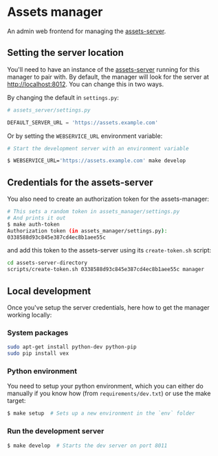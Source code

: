 Assets manager
===

An admin web frontend for managing the [assets-server](/canonicalltd/assets-server).

Setting the server location
---

You'll need to have an instance of the [assets-server](/canonicalltd/assets-server) running for this manager to pair with. By default, the manager will look for the server at <http://localhost:8012>. You can change this in two ways.

By changing the default in `settings.py`:

``` python
# assets_server/settings.py

DEFAULT_SERVER_URL = 'https://assets.example.com'
```

Or by setting the `WEBSERVICE_URL` environment variable:

``` bash
# Start the development server with an environment variable

$ WEBSERVICE_URL='https://assets.example.com' make develop
```

Credentials for the assets-server
---

You also need to create an authorization token for the assets-manager:

``` bash
# This sets a random token in assets_manager/settings.py
# And prints it out
$ make auth-token
Authorization token (in assets_manager/settings.py):
0338588d93c845e387cd4ec8b1aee55c 
```

and add this token to the assets-server using its `create-token.sh` script:

``` bash
cd assets-server-directory
scripts/create-token.sh 0338588d93c845e387cd4ec8b1aee55c manager
```

Local development
---

Once you've setup the server credentials, here how to get the manager working locally:

### System packages

``` bash
sudo apt-get install python-dev python-pip
sudo pip install vex
```

### Python environment

You need to setup your python environment, which you can either do manually
if you know how (from `requirements/dev.txt`) or use the make target:

``` bash
$ make setup  # Sets up a new environment in the `env` folder
```

### Run the development server

``` bash
$ make develop  # Starts the dev server on port 8011
````
